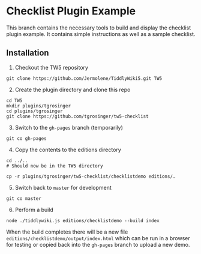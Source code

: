 # Checklist Plugin Example

This branch contains the necessary tools to build and display the checklist
plugin example. It contains simple instructions as well as a sample checklist.

## Installation

1. Checkout the TW5 repository

```
git clone https://github.com/Jermolene/TiddlyWiki5.git TW5
```

2. Create the plugin directory and clone this repo

```
cd TW5
mkdir plugins/tgrosinger
cd plugins/tgrosinger
git clone https://github.com/tgrosinger/tw5-checklist
```

3. Switch to the `gh-pages` branch (temporarily)

```
git co gh-pages
```

4. Copy the contents to the editions directory

```
cd ../..
# Should now be in the TW5 directory

cp -r plugins/tgrosinger/tw5-checklist/checklistdemo editions/.
```

5. Switch back to `master` for development

```
git co master
```

6. Perform a build

```
node ./tiddlywiki.js editions/checklistdemo --build index
```

When the build completes there will be a new file
`editions/checklistdemo/output/index.html` which can be run in a browser for
testing or copied back into the `gh-pages` branch to upload a new demo.

